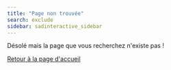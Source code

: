 ```yaml
---
title: "Page non trouvée"
search: exclude
sidebar: sadinteractive_sidebar
---  
```


Désolé mais la page que vous recherchez n'existe pas !

[Retour à la page d'accueil](/guide/sadi_landing_page.html)
